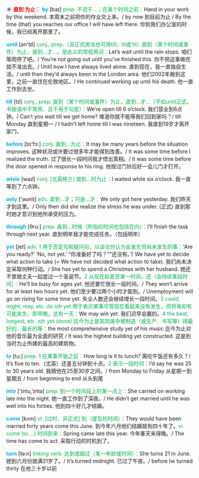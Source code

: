 ☀ <font color="red">**直到 为止：**</font>
<font color="sky blue">**by**</font> [baɪ] 
<font color="#00b050">prep. 不迟于…；在某个时间之前：</font>Hand in your work by this weekend. 本周末之前把你的作业交上来。/ by now 到目前为止 / By the time (that) you reaches our office I will have left there. 你到我们办公室的时候，我已经离开那里了。

<font color="sky blue">**until**</font> [ən'tɪl] 
<font color="#00b050">conj., prep.（非正式用法也可用till、til或’til）直到（某个时间或事件）为止，直到…才…。是此义的常规用词：</font>Let’s wait until the rain stops. 咱们等雨停了吧。/ You’re not going out until you’ve finished this. 你不把这事做完就不准出去。/ Until now I have always lived alone. 直到现在，我一直独自生活。/ until then they’d always been in the London area. 他们2002年搬到这里，之前一直住在伦敦地区。/ He continued working up until his death. 他一直工作到去世。

<font color="sky blue">**till**</font> [tɪl] 
<font color="#00b050">conj., prep. 直到（某个时间或事件）为止，直到…才…（不如until正式，书面语中不常用，且不用于句首）：</font>We’re open till 6 o’clock. 我们营业到6点钟。/ Can’t you wait till we get home? 难道你就不能等我们回到家吗？/ till Monday 直到星期一 / I hadn’t left home till I was nineteen. 我直到19岁才离开家门。

<font color="sky blue">**before**</font> [bɪ'fɔ:] 
<font color="#00b050">conj. 直到…为止：</font>It may be many years before the situation improves. 这种状况或许要过很多年才能得到改善。/ It was some time before I realized the truth. 过了很长一段时间我才悟出真相。/ It was some time before the door opened in response to his ring. 他按过门铃后好一会儿门才打开。

<font color="sky blue">**while**</font> [waɪl] 
<font color="#00b050">conj. [北英格兰] 直到…时为止：</font>I waited while six o’clock. 我一直等到了六点钟。

<font color="sky blue">**only**</font> ['əʊnlɪ] 
<font color="#00b050">adv. 直到…才；只是…才：</font>We only got here yesterday. 我们昨天才到这里。/ Only then did she realize the stress he was under. (正式) 直到那时她才意识到他所承受的压力。

<font color="sky blue">**through**</font> [θru:] 
<font color="#00b050">prep. 直到…时候（所指的时间也包括在内）：</font>I’ll finish the task through next year. 直到明年我才能完成任务。（包括明年）

<font color="sky blue">**yet**</font> [jet] 
<font color="#00b050">adv. 1 用于否定句和疑问句，以谈论你认为会发生但尚未发生的事：</font>‘Are you ready?’ ‘No, not yet.’ “你准备好了吗？”“还没有。”/ We have yet to decide what action to take (= We have not decided what action to take). 我们尚未决定采取何种行动。/ She has yet to spend a Christmas with her husband. 她还不曾跟丈夫一起度过一个圣诞节。<font color="#00b050">2 从现在起直至某一时间，还（会持续某段时间）：</font>He’ll be busy for ages yet. 他还要忙很长一段时间。/ They won’t arrive for at least two hours yet. 他们至少要过两个小时才能到。/ Unemployment will go on rising for some time yet. 失业人数还会继续增长一段时间。<font color="#00b050">3 could, might, may, etc. do sth yet 用于表示某事尽管现在看起来没有发生，但将来却有可能发生，即早晚，总有一天：</font>We may win yet. 我们迟早会赢的。<font color="#00b050">4 the best, longest, etc. sth yet (done) 迄今为止是其同类中被制造（或生产、书写等）得最好的、最长的等：</font>the most comprehensive study yet of his music 迄今为止对他的音乐最为全面的研究 / It was the highest building yet constructed. 这是到当时为止所建的最高的建筑物。 

<font color="sky blue">**to**</font> [tu:] 
<font color="#00b050">prep. 1 在某事开始之前：</font>How long is it to lunch? 离吃午饭还有多久？/ It’s five to ten.（尤英）还差五分钟到十点。<font color="#00b050">2 表示一段时间：</font>I’d say he was 25 to 30 years old. 我猜他在25至30岁之间。/ from Monday to Friday 从星期一到星期五 / from beginning to end 从头到尾

<font color="sky blue">**into**</font> ['ɪntu,'ɪntə] 
<font color="#00b050">prep. 到一个时间段上的某一点上：</font>She carried on working late into the night. 她一直工作到了深夜。/ He didn’t get married until he was well into his forties. 他到四十好几才结婚。

<font color="sky blue">**come**</font> [kʌm] 
<font color="#00b050">vt. [过时，非正式] 到（提及的时间）：</font>They would have been married forty years come this June. 到今年六月他们结婚就有四十年了。<font color="#00b050">vi. come (to ...) 时间到来：</font>Spring came late this year. 今年春天来得晚。/ The time has come to act. 采取行动的时机到了。

<font color="sky blue">**turn**</font> [tə:n] 
<font color="#00b050">linking verb. 达到或超过（某一年龄或时间）：</font>She turns 21 in June. 她到六月份就满21岁了。/ It’s turned midnight. 已过了午夜。/ before he turned thirty 在他三十岁以前
